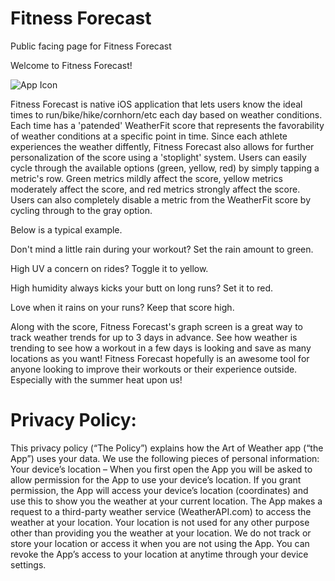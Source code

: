 # Fitness Forecast
Public facing page for Fitness Forecast

Welcome to Fitness Forecast!

![App Icon](https://user-images.githubusercontent.com/12661527/123576839-ac46ea80-d7a0-11eb-88b5-b11375ba4453.png)

Fitness Forecast is native iOS application that lets users know the ideal times to run/bike/hike/cornhorn/etc each day based on weather conditions. Each time has a 'patended' WeatherFit score that represents the favorability of weather conditions at a specific point in time. Since each athlete experiences the weather diffently, Fitness Forecast also allows for further personalization of the score using a 'stoplight' system. Users can easily cycle through the available options (green, yellow, red) by simply tapping a metric's row. Green metrics mildly affect the score, yellow metrics moderately affect the score, and red metrics strongly affect the score. Users can also completely disable a metric from the WeatherFit score by cycling through to the gray option. 

Below is a typical example.

Don't mind a little rain during your workout? 
Set the rain amount to green.

High UV a concern on rides?
Toggle it to yellow.

High humidity always kicks your butt on long runs? 
Set it to red.

Love when it rains on your runs? Keep that score high.

Along with the score, Fitness Forecast's graph screen is a great way to track weather trends for up to 3 days in advance. See how weather is trending to see how a workout in a few days is looking and save as many locations as you want! Fitness Forecast hopefully is an awesome tool for anyone looking to improve their workouts or their experience outside. Especially with the summer heat upon us!

# Privacy Policy:
This privacy policy (“The Policy”) explains how the Art of Weather app (“the App”) uses your data. We use the following pieces of personal information:
Your device’s location – When you first open the App you will be asked to allow permission for the App to use your device’s location. If you grant permission, the App will access your device’s location (coordinates) and use this to show you the weather at your current location. The App makes a request to a third-party weather service (WeatherAPI.com) to access the weather at your location. Your location is not used for any other purpose other than providing you the weather at your location. We do not track or store your location or access it when you are not using the App. You can revoke the App’s access to your location at anytime through your device settings.
